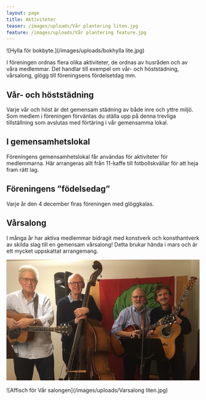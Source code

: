 ```yaml
---
layout: page
title: Aktiviteter
teaser: /images/uploads/Vår plantering liten.jpg
feature: /images/uploads/Vår plantering feature.jpg
---
```

![Hylla för bokbyte.](/images/uploads/bokhylla lite.jpg)

I föreningen ordnas flera olika aktiviteter, de ordnas av husråden och av våra medlemmar. Det handlar till exempel om vår- och höststädning, vårsalong, glögg till föreningsens fördelsetdag mm.

## Vår- och höststädning

Varje vår och höst är det gemensam städning av både inre och yttre miljö. Som medlem i föreningen förväntas du ställa upp på denna trevliga tillställning som avslutas med förtäring i vår gemensamma lokal.

## I gemensamhetslokal

Föreningens gemensamhetslokal får användas för aktiviteter för medlemmarna. Här arrangeras allt från 11-kaffe till fotbollskvällar för att heja fram rätt lag.

## Föreningens ”födelsedag”

Varje år den 4 december firas föreningen med glöggkalas. 

## Vårsalong

I många år har aktiva medlemmar bidragit med konstverk och konsthantverk av skilda slag till en gemensam vårsalong! Detta brukar hända i mars och är ett mycket uppskattat arrangemang.

![Lokalt band som spelar i Gemensamhetslokalen!](/images/uploads/Musiker_Dr_Lindh_dec_2017.jpg)

![Affisch för Vår salongen](/images/uploads/Varsalong liten.jpg)
